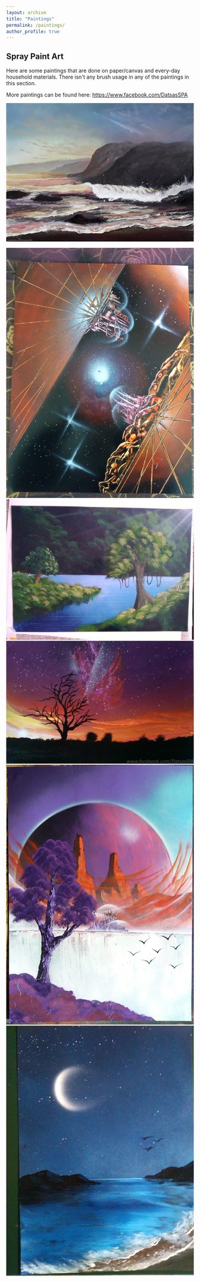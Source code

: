 ```yaml
---
layout: archive
title: "Paintings"
permalink: /paintings/
author_profile: true
---
```


## Spray Paint Art
Here are some paintings that are done on paper/canvas and every-day household materials. There isn't any brush usage in any of the paintings in this section.

More paintings can be found here: https://www.facebook.com/DatsasSPA

![Spray Painting no. 305](../images/spray/Datsas305.jpg)

![](../images/spray/1.jpg)
![](../images/spray/2.jpg)
![](../images/spray/3.jpg)
![](../images/spray/4.jpg)
![](../images/spray/5.jpg)
